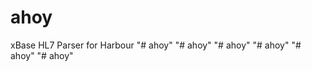ahoy
====

xBase HL7 Parser for Harbour
"# ahoy" 
"# ahoy" 
"# ahoy" 
"# ahoy" 
"# ahoy" 
"# ahoy" 
